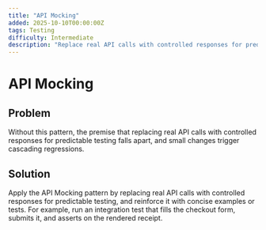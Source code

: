 ```yaml
---
title: "API Mocking"
added: 2025-10-10T00:00:00Z
tags: Testing
difficulty: Intermediate
description: "Replace real API calls with controlled responses for predictable testing."
---
```

# API Mocking

## Problem

Without this pattern, the premise that replacing real API calls with controlled responses for predictable testing falls apart, and small changes trigger cascading regressions.

## Solution

Apply the API Mocking pattern by replacing real API calls with controlled responses for predictable testing, and reinforce it with concise examples or tests. For example, run an integration test that fills the checkout form, submits it, and asserts on the rendered receipt.
